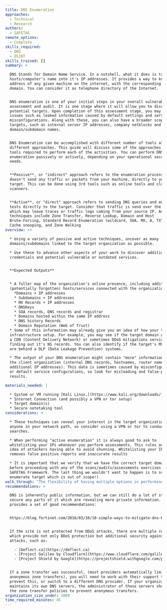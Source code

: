 ```yaml
---
title: DNS Enumeration
approaches:
  - Technical
  - Research
authors:
  - SAFETAG
remote_options:
  - Complete
skills_required:
  - DNS
  - OSINT
skills_trained: []
summary: >

  DNS Stands for Domain Name Service. In a nutshell, what it does is translate
  hosts/computer's name into it's IP addresses. It provides a way to know the IP
  address of any given machine on the internet, with the corresponding URL, or
  domain. You can consider it as telephone directory of the Internet.


  DNS enumeration is one of your initial steps in your overall vulnerability
  assessment and audit. It is one stage where it will allow you to discover more
  potential targets. Upon completion of this assessment stage, you may find
  issues such as leaked information caused by default settings and server
  misconfigurations. Along with these, you can also have a broader scope of
  targets, such as internal server IP addresses, company netblocks and
  domain/subdomain names.


  DNS Enumeration can be accomplished with different number of tools along with
  different approaches. This guide will discuss some of the approaches and the
  tools required to perform each of the activities. You can perform DNS
  enumeration passively or actively, depending on your operational security
  needs.


  **Passive**, or "indirect" approach refers to the enumeration process that
  doesn't send any traffic or packets from your machine, directly to your
  target. This can be done using 3rd tools such as online tools and cloud based
  scanners.


  **Active**, or "direct" approach refers to sending DNS queries and enumeration
  tests directly to the target. Consider that traffic is send over the target
  which may leave traces or traffic logs coming from your source IP. Active
  techniques include Zone Transfer, Reverse Lookup, Domain and Host
  Brute-Forcing, Standard Record Enumeration (wildcard, SOA, MX, A, TXT etc),
  Cache snooping, and Zone Walking
overview: >+

  * Using a variety of passive and active techniques, uncover as many
  domains/subdomains linked to the target organization as possible.

  * Use these to advance other aspects of your work to discover additional
  credentials and potential vulnerable or outdated services.


  **Expected Outputs**


  * A fuller map of the organization's online presence, including additional
  (potentially forgotten) hosts/services connected with the organization.
    *Domains + IP addresses
    * Subdomains + IP addresses
    * MX Records + IP addresses
    * DNSKeys
    * SOA records, DNS records and registrar
    * Domains hosted within the same IP address
    * DNS history Records
    * Domain Reputation (Web of Trust)
  * Some of this information may already give you an idea of how your target's
  infrastructure setup. For example, you may see if the target domain goes into
  a CDN (Content Delivery Network) or sometimes DDoS mitigations services by
  finding out it's NS records. You can also identify if the target's MX records
  are behind a DLP (Data Leakage Prevention) systems.

  * The output of your DNS enumeration might contain "more" information about
  the client organization (internal DNS records, hostnames, router names,
  additional IP addresses). This data is sometimes caused by misconfigured DNS
  or default service configurations, so look for misleading and false-positive
  results.

materials_needed: |

  * System or VM running [Kali Linux.](https://www.kali.org/downloads/)
  * Internet Connection (and possibly a VPN or tor setup)
  * Target domain(s)
  * Secure notetaking tool
considerations: >

  * These techniques can reveal your interest in the target organization to
  anyone in your network path, so consider using a VPN or tor to conduct
  searches.

  * When performing "active enumeration" it is always good to ask to
  whitelisting your IPs whenever you perform assessments. This rules out the
  idea of attackers having able to avoid shunning. Whitelisting your IPs also
  removes false positive reports and inaccurate results

  * It is important that we verify that we have the correct target domain(s)
  before proceeding with any of the scans/audits/assessments exercises within
  SAFETAG Framework. The last thing we wouldn't want to happen is to scan and
  enumerate target which is out of scope!)
walk_through: "The flexibility of having multiple options in performing a DNS enumeration activity is the key for a successful enumeration. As a practice, comparing results can help in assuring that the information we gather is accurate.\n\n\n**A note on DDoS Protection Services** Your investigation may be blocked by DDoS protection services which operate at the DNS level such as Deflect or CloudFlare. [\"CloudFlair\"](https://blog.christophetd.fr/bypassing-cloudflare-using-internet-wide-scan-data/) provides some options in this case, as does tracking DNS and IP history to see if only DNS records changed.\n\nOne way to identify if a website is using DDoS service or not is by investigating it's DNS record. Since that we're working with organizations may not have enough funding to subscribe to a DNS mitigation service, lot's of time you will see them not using DDoS protection.\n\n  - [Into DNS](https://intodns.com)\n\nLooking up ```Server Names``` or your ```A Record``` that points to a particular 3rd party CDN DDoS service such as the following examples:\n\n    - brianna.ns.cloudflare.com (Cloudflare)\n    - toby.ns.cloudflare.com (Cloudflare)\n    - 4k9o.x.incapdns.net (Incapsula)\n    - e3396.dscx.akamaiedge.net (Akamai)\n\nIf these appears on your result, then there's a high probability that your target is behind DDoS service\n\n\n\n**DNS Enumerations Tools:**\n\n| Tools | Description | Type | Technique |\n|-------|------------------------------------------------------|------|------|\n|[Robtex](https://www.robtex.com/)|Gathers public information about IP numbers, domain names, host names, Autonomous systems, routes etc, then indexes the data in a big database and provide free access to that data | Online | Passive |\n|[DNSdumpster](https://dnsdumpster.com/)|Free domain research tool that can discover hosts related to a domain, results with banners for HTTP, FTP, SSH & Telnet |Online | Passive |\n|[CentralOps-Domain Dossier](https://centralops.net/co/)|Investigates domains and IP addresses. Gathers registrant information, DNS records, Network and Domain Whois Records, services scans and traceroutes | Online | Passive |\n|[DNSSEC Analyzer](http://dnssec-debugger.verisignlabs.com/)| Checks for DNSSEC keys managment and configurations records | Online | Passive |\n|[Recon-ng](https://bitbucket.org/LaNMaSteR53/recon-ng)| Automated web reconnaissance framework written in Python. Complete with independent modules, database interaction, built-in convenience functions, interactive help and command completion. | Script | Active |\n[IntoDNS](https://intodns.com/) | IntoDNS checks the health and configuration of your DNS and provides report on MX records too. Provides suggestions to fix and improve findings | Online | Passive |\n|[YougetSignal](https://www.yougetsignal.com/tools/web-sites-on-web-server/)| Helps you find other sites being hosted on a particular IP address, verifying if the target is using a shared hosting service | Online | Passive |\n|[DNSRecon](https://github.com/darkoperator/dnsrecon)|A Python script written by Carlos Perez for conducting DNS reconnaissance. It can enumerate general DNS records, perform zone transfers, perform reverse lookups, and brute-force subdomains among other functions. It will even perform Google scanning, automating the process we discussed in the Using Google to find subdomains section. | Script | Active |\n|[DNSenum](https://github.com/fwaeytens/dnsenum)|multithreaded perl script to enumerate DNS information of a domain and to discover non-contiguous ip blocks.|Script|Online|\n\nSpecific instructions for selected tools/techniques follows:\n\n###### Variant: Passive: Third Party and Online Tools\n\n\nUsing 3rd party and online tools can help an auditor/tester in avoiding his/her machine to generate logs on the target's end. In cases where the target, or partner organization who requests for an audit/assessment has some security devices in place (IDS/IPS, Firewall etc.) Generating logs from your machine/network may result sometimes in our traffic getting blocked due to \"automatic blocking\" features in these security devices/appliances.\n\n**Passive** tools include:\n\n  - [Robtex](https://www.robtex.com)\n  - [DNSDumpster](https://dnsdumpster.com)\n  - [CentralOps Domain Dossier](https://centralops.net/co/DomainDossier.aspx)\n  - [DNSSEC analyzer](http://dnssec-debugger.verisignlabs.com)\n  - [IntoDNS](https://intodns.com)\n  - [YougetSignal Reverse IP Domain Check](https://www.yougetsignal.com/tools/web-sites-on-web-server)\n\n###### Variant: Active: DNSrecon\n\n\nDNSrecon (available in Kali 2017 Release) is a powerful DNS enumeration script that can help and auditor in gathering information during the recon stage. This tool checks all NS records for Zone transfers, enumerate general DNS records for a given domain (MX, SOA, NS, A, AAAA, SPF and TXT). Performs SRV record enumeration and TLD (Top Level Domain) Expansion to name some.\n\nThis exercise will help you in performing some of the DNS enumeration methods using DNSrecon and generate information which you can add to your database to be used for other avenues of testing.\n\nPerform basic DNS enumeration on target:\n\n\t root@kali:~# dnsrecon -d <target domain>\n\nPerform DNS Zone Transfer enumeration:\n\n\t root@kali:~# dnsrecon -d <target.domain> -a\n\t root@kali:~# dnsrecon -d <target.domain> -t axfr\n\nPerform Reverse Lookup:\n\n\t root@kali:~# dnrecon -r <start-IP-to-end-IP>\n\nDomain Brute-Force:\n\n\t root@kali:~# dnsrecon -d <target.domain> -D <namelist> -t brt\n\nCache Snooping:\n\n\t root@kali:~# dnsrecon -t snoop -n Sever -D <Dictionary>\n\nZone Walking:\n\n\t root@kali:~# dnsrecon -d <target.domain> -t zonewalk\n\n###### Variant: Active: DNSenum\n\n\nDNSenum, just like DNSrecon, is a tool designed to analyze DNS information of a specific DNS target. From zone transfer, hostname and subdomain dictionary brute force, reverse lookup service record and standard record query and top level domain name expansion, results are almost identical for both assessment tools.\n\nYou can use DNSenum from the Kali terminal and MSF Console platform as an auxilliary.\n\nTo access DNSenum, simply type the command ```dnsenum```. (You can add ```-h``` for help options.)\n\n ```root@kali:~# dnsenum```\n\nThe table below will help you get started with your DNS enumeration using ```dnsenum``` tool.\n\n| DNS Command | Description |\n|-------------|-------------------------------------------------------|\n|dnsenum -h|Display ```Help``` options|\n|dnsenum ```domain.com```|Performs basic DNS enumeration|\n|dnsenum --enum ```domain.com```|Performs fast enumeration ```(equivalent to --threads 5 -s 15 -w)```|\n|dnsenum -f ```list.txt``` -r <```domain.com```>|Performing hostname and subdomain directory bruteforce using the ```list.txt``` file|\n|dnsenum -f list.txt -s 5 -p 5 ```domain.com```|Enumerate using subdomain list,```(list.txt)``` scrap 5 subdomains ```(-s)```, with 5 Google result pages ```(-p)```|\n|dnsenum -f ```list.txt``` -o ```result.xml``` ```internews.org```|Enumerate target with subdomain list ```(list.exe)```, generates output in XML format ```-o``` |\n\n###### Variant: Active: DNS Zone Transfer\n\nAnonymous individuals online can request the full list of the hostnames on the organizations domain. Responding to zone requests from anyone on the Internet is comparable to providing an inventory of office locations, pending projects and service providers to anyone who asks. As such, it is not inherently dangerous, but it does require that the organization not rely on the assumption that unpublicized URLs are in fact secret.\n\nAn overly permissive domain name service (DNS) provider allows an attacker to enumerate online services that the organization might think are “hidden” because they have not been (intentionally) published. A zone transfer returns all of the hostnames at a particular domain, or “zone.” So, a request for sample.org may return www.sample.org, webmail.sample.org and ftp.sample.org, along with other less obviously guessable targets, such as wordpress-testing.sample.org.\n\nWhile any user should be able to use a name server to look up a hostname and convert it to the corresponding IP address, most well-administered name servers allow full “zone transfer” requests only from a specific list of authorized locations (often themselves subsidiary name servers).\n\nDetermine the authoritative name server(s) for the organization’s primary domain:\n\n```\n$ host -t ns sample.org\nsample.org name server ns1.something.net.\nsample.org name server ns2.something.net.\n```\n\nAttempt a zone transfer on that domain, using that name server:\n\n```\n$ host -l sample.org ns1.something.net\nUsing domain server:\nName: ns1.something.net\nAddress: 256.0.0.1#53\nAliases:\n\nwww.sample.org has address 256.0.0.2\nmail.sample.org has address 256.0.0.3\nwebmail.sample.org has address 256.0.0.4\nftp.sample.org has address 256.0.0.5\nfoo.sample.org has address 256.0.0.6\nbar.sample.org has address 256.0.0.7\n```\n\n\n###### Variant: Active: MX Records\n\nMX, or Mail Exchange, records are required to be public for any domain you wish to receive email through. These records can still reveal sensitive information about an organization's hosting set-up and office software in use through further scanning (see [Vulnerability Scanning](https://guide.safetag.org/activities/vulnerability_scanning)). MX Records can reveal vulnerable mail servers or information about other services hosted internally. Unless other assessments reveals specific vulnerabilities in e-mail services used, there is no specific action to take. If an orgnization is self-hosting email, it may be advisable to suggest outsourcing that if funds permit. While self-hosted email provides more control and potentially security, managing the security of the server is a complex job. Other mail services can provide some level of protection by being a first-pass check for spam and viruses, and (slightly) reducing the visibility of an organizational mail server.\n\n```\nroot@bt:~# host -t mx sample.org\nsample.org mail is handled by 21 mail.sample.org\n```\n\nDetermine the IP address of the mail server:\n\n```\nroot@bt:~# host mail.sample.org\nmail.sample.org has address 256.0.0.3\n```\n"
recommendations: >

  DNS is inherently public information, but we can still do a lot of steps to
  secure any parts of it which are revealing more private information. Fortinet
  provides a set of good recommendations:


  https://blog.fortinet.com/2016/03/10/10-simple-ways-to-mitigate-dns-based-ddos-attacks


  If the site is not protected from DDoS attacks, there are multiple resources
  which provide not only DDoS protection but additional security against
  attacks, such as:

    - [Deflect.ca](https://deflect.ca)
    - [Project Galileo by Cloudflare](https://www.cloudflare.com/galileo)
    - [Project Shield by Google](https://projectshield.withgoogle.com/public)


  If a zone transfer was successful, (most providers automatically limit
  anonymous zone transfers), you will need to work with their support team to
  prevent this, or switch to a different DNS provider. If your organization
  maintains its own DNS servers, the administrator of those servers should check
  the zone transfer policies to prevent anonymous transfers.
organization_size_under: 1000
time_required_minutes: 45
---
```


